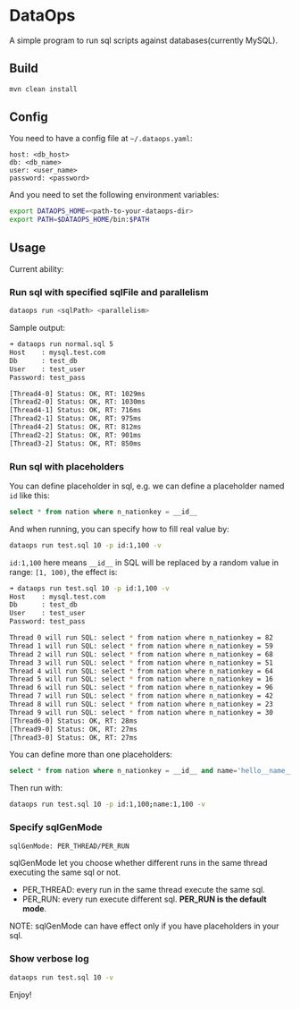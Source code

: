 # DataOps

A simple program to run sql scripts against databases(currently MySQL).

## Build

```bash
mvn clean install
```

## Config

You need to have a config file at `~/.dataops.yaml`:

```
host: <db_host>
db: <db_name>
user: <user_name>
password: <password>
```

And you need to set the following environment variables:

```bash
export DATAOPS_HOME=<path-to-your-dataops-dir>
export PATH=$DATAOPS_HOME/bin:$PATH
```

## Usage

Current ability:

### Run sql with specified sqlFile and parallelism

```bash
dataops run <sqlPath> <parallelism>
```

Sample output:

```bash
➜ dataops run normal.sql 5
Host    : mysql.test.com
Db      : test_db
User    : test_user
Password: test_pass

[Thread4-0] Status: OK, RT: 1029ms
[Thread2-0] Status: OK, RT: 1030ms
[Thread4-1] Status: OK, RT: 716ms
[Thread2-1] Status: OK, RT: 975ms
[Thread4-2] Status: OK, RT: 812ms
[Thread2-2] Status: OK, RT: 901ms
[Thread3-2] Status: OK, RT: 850ms
```

### Run sql with placeholders

You can define placeholder in sql, e.g. we can define a placeholder named `id` like this:

```sql
select * from nation where n_nationkey = __id__
```

And when running, you can specify how to fill real value by:

```bash
dataops run test.sql 10 -p id:1,100 -v
```

`id:1,100` here means `__id__` in SQL will be replaced by a random value in range: `[1, 100)`, the effect is:

```bash
➜ dataops run test.sql 10 -p id:1,100 -v
Host    : mysql.test.com
Db      : test_db
User    : test_user
Password: test_pass

Thread 0 will run SQL: select * from nation where n_nationkey = 82
Thread 1 will run SQL: select * from nation where n_nationkey = 59
Thread 2 will run SQL: select * from nation where n_nationkey = 68
Thread 3 will run SQL: select * from nation where n_nationkey = 51
Thread 4 will run SQL: select * from nation where n_nationkey = 64
Thread 5 will run SQL: select * from nation where n_nationkey = 16
Thread 6 will run SQL: select * from nation where n_nationkey = 96
Thread 7 will run SQL: select * from nation where n_nationkey = 42
Thread 8 will run SQL: select * from nation where n_nationkey = 23
Thread 9 will run SQL: select * from nation where n_nationkey = 30
[Thread6-0] Status: OK, RT: 28ms
[Thread9-0] Status: OK, RT: 27ms
[Thread3-0] Status: OK, RT: 27ms
```

You can define more than one placeholders:

```sql
select * from nation where n_nationkey = __id__ and name='hello__name__'
```

Then run with:

```bash
dataops run test.sql 10 -p id:1,100;name:1,100 -v
```

### Specify sqlGenMode

```bash
sqlGenMode: PER_THREAD/PER_RUN
```

sqlGenMode let you choose whether different runs in the same thread executing the same sql or not.

- PER_THREAD: every run in the same thread execute the same sql.
- PER_RUN: every run execute different sql. **PER_RUN is the default mode**.

NOTE: sqlGenMode can have effect only if you have placeholders in your sql.

### Show verbose log

```bash
dataops run test.sql 10 -v
```

Enjoy!


